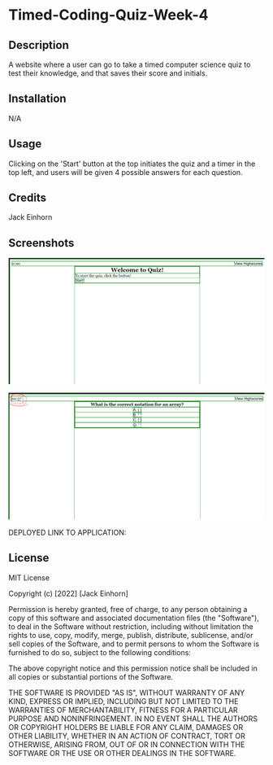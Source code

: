 # Timed-Coding-Quiz-Week-4

## Description

A website where a user can go to take a timed computer science quiz to test their knowledge, and that saves their score and initials. 

## Installation

N/A

## Usage

Clicking on the 'Start' button at the top initiates the quiz and a timer in the top left, and users will be given 4 possible answers for each question.

## Credits

Jack Einhorn

## Screenshots


![Screenshot of intro to website](./Assets/screenshots/Untitled.png)

![Screenshot of first question and active timer](./Assets/screenshots/screenshot2.png)


DEPLOYED LINK TO APPLICATION:



## License

MIT License

Copyright (c) [2022] [Jack Einhorn]

Permission is hereby granted, free of charge, to any person obtaining a copy
of this software and associated documentation files (the "Software"), to deal
in the Software without restriction, including without limitation the rights
to use, copy, modify, merge, publish, distribute, sublicense, and/or sell
copies of the Software, and to permit persons to whom the Software is
furnished to do so, subject to the following conditions:

The above copyright notice and this permission notice shall be included in all
copies or substantial portions of the Software.

THE SOFTWARE IS PROVIDED "AS IS", WITHOUT WARRANTY OF ANY KIND, EXPRESS OR
IMPLIED, INCLUDING BUT NOT LIMITED TO THE WARRANTIES OF MERCHANTABILITY,
FITNESS FOR A PARTICULAR PURPOSE AND NONINFRINGEMENT. IN NO EVENT SHALL THE
AUTHORS OR COPYRIGHT HOLDERS BE LIABLE FOR ANY CLAIM, DAMAGES OR OTHER
LIABILITY, WHETHER IN AN ACTION OF CONTRACT, TORT OR OTHERWISE, ARISING FROM,
OUT OF OR IN CONNECTION WITH THE SOFTWARE OR THE USE OR OTHER DEALINGS IN THE
SOFTWARE.